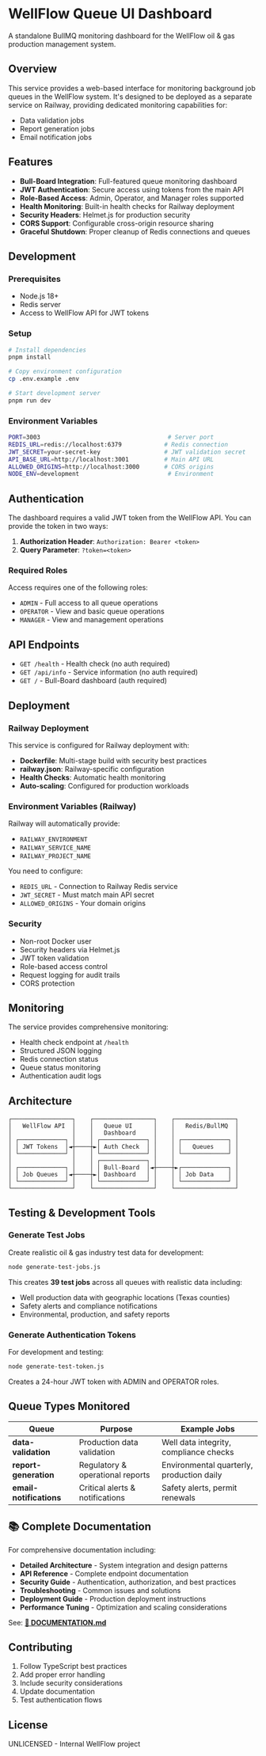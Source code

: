 # WellFlow Queue UI Dashboard

A standalone BullMQ monitoring dashboard for the WellFlow oil & gas production management system.

## Overview

This service provides a web-based interface for monitoring background job queues in the WellFlow system. It's designed to be deployed as a separate service on Railway, providing dedicated monitoring capabilities for:

- Data validation jobs
- Report generation jobs  
- Email notification jobs

## Features

- **Bull-Board Integration**: Full-featured queue monitoring dashboard
- **JWT Authentication**: Secure access using tokens from the main API
- **Role-Based Access**: Admin, Operator, and Manager roles supported
- **Health Monitoring**: Built-in health checks for Railway deployment
- **Security Headers**: Helmet.js for production security
- **CORS Support**: Configurable cross-origin resource sharing
- **Graceful Shutdown**: Proper cleanup of Redis connections and queues

## Development

### Prerequisites

- Node.js 18+
- Redis server
- Access to WellFlow API for JWT tokens

### Setup

```bash
# Install dependencies
pnpm install

# Copy environment configuration
cp .env.example .env

# Start development server
pnpm run dev
```

### Environment Variables

```bash
PORT=3003                                    # Server port
REDIS_URL=redis://localhost:6379            # Redis connection
JWT_SECRET=your-secret-key                  # JWT validation secret
API_BASE_URL=http://localhost:3001          # Main API URL
ALLOWED_ORIGINS=http://localhost:3000       # CORS origins
NODE_ENV=development                         # Environment
```

## Authentication

The dashboard requires a valid JWT token from the WellFlow API. You can provide the token in two ways:

1. **Authorization Header**: `Authorization: Bearer <token>`
2. **Query Parameter**: `?token=<token>`

### Required Roles

Access requires one of the following roles:
- `ADMIN` - Full access to all queue operations
- `OPERATOR` - View and basic queue operations  
- `MANAGER` - View and management operations

## API Endpoints

- `GET /health` - Health check (no auth required)
- `GET /api/info` - Service information (no auth required)
- `GET /` - Bull-Board dashboard (auth required)

## Deployment

### Railway Deployment

This service is configured for Railway deployment with:

- **Dockerfile**: Multi-stage build with security best practices
- **railway.json**: Railway-specific configuration
- **Health Checks**: Automatic health monitoring
- **Auto-scaling**: Configured for production workloads

### Environment Variables (Railway)

Railway will automatically provide:
- `RAILWAY_ENVIRONMENT`
- `RAILWAY_SERVICE_NAME` 
- `RAILWAY_PROJECT_NAME`

You need to configure:
- `REDIS_URL` - Connection to Railway Redis service
- `JWT_SECRET` - Must match main API secret
- `ALLOWED_ORIGINS` - Your domain origins

### Security

- Non-root Docker user
- Security headers via Helmet.js
- JWT token validation
- Role-based access control
- Request logging for audit trails
- CORS protection

## Monitoring

The service provides comprehensive monitoring:

- Health check endpoint at `/health`
- Structured JSON logging
- Redis connection status
- Queue status monitoring
- Authentication audit logs

## Architecture

```
┌─────────────────┐    ┌─────────────────┐    ┌─────────────────┐
│   WellFlow API  │    │   Queue UI      │    │   Redis/BullMQ  │
│                 │    │   Dashboard     │    │                 │
│ ┌─────────────┐ │    │ ┌─────────────┐ │    │ ┌─────────────┐ │
│ │ JWT Tokens  │◄┼────┼►│ Auth Check  │ │    │ │   Queues    │ │
│ └─────────────┘ │    │ └─────────────┘ │    │ └─────────────┘ │
│                 │    │ ┌─────────────┐ │    │                 │
│ ┌─────────────┐ │    │ │ Bull-Board  │◄┼────┼►┌─────────────┐ │
│ │ Job Queues  │◄┼────┼►│ Dashboard   │ │    │ │ Job Data    │ │
│ └─────────────┘ │    │ └─────────────┘ │    │ └─────────────┘ │
└─────────────────┘    └─────────────────┘    └─────────────────┘
```

## Testing & Development Tools

### Generate Test Jobs

Create realistic oil & gas industry test data for development:

```bash
node generate-test-jobs.js
```

This creates **39 test jobs** across all queues with realistic data including:
- Well production data with geographic locations (Texas counties)
- Safety alerts and compliance notifications
- Environmental, production, and safety reports

### Generate Authentication Tokens

For development and testing:

```bash
node generate-test-token.js
```

Creates a 24-hour JWT token with ADMIN and OPERATOR roles.

## Queue Types Monitored

| Queue | Purpose | Example Jobs |
|-------|---------|--------------|
| **data-validation** | Production data validation | Well data integrity, compliance checks |
| **report-generation** | Regulatory & operational reports | Environmental quarterly, production daily |
| **email-notifications** | Critical alerts & notifications | Safety alerts, permit renewals |

## 📚 Complete Documentation

For comprehensive documentation including:
- **Detailed Architecture** - System integration and design patterns
- **API Reference** - Complete endpoint documentation
- **Security Guide** - Authentication, authorization, and best practices
- **Troubleshooting** - Common issues and solutions
- **Deployment Guide** - Production deployment instructions
- **Performance Tuning** - Optimization and scaling considerations

See: **[📖 DOCUMENTATION.md](./DOCUMENTATION.md)**

## Contributing

1. Follow TypeScript best practices
2. Add proper error handling
3. Include security considerations
4. Update documentation
5. Test authentication flows

## License

UNLICENSED - Internal WellFlow project
